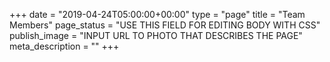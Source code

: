 +++
date = "2019-04-24T05:00:00+00:00"
type = "page"
title = "Team Members"
page_status = "USE THIS FIELD FOR EDITING BODY WITH CSS"
publish_image = "INPUT URL TO PHOTO THAT DESCRIBES THE PAGE"
meta_description = ""
+++